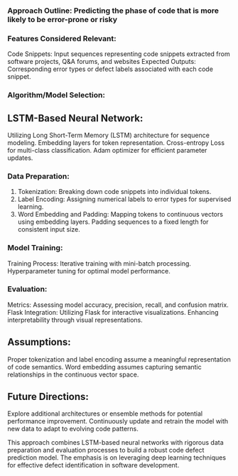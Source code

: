 ### Approach Outline: Predicting the phase of code that is more likely to be error-prone or risky

### Features Considered Relevant:
Code Snippets: Input sequences representing code snippets extracted from software projects, Q&A forums, and websites
Expected Outputs: Corresponding error types or defect labels associated with each code snippet.

### Algorithm/Model Selection:
## LSTM-Based Neural Network:
Utilizing Long Short-Term Memory (LSTM) architecture for sequence modeling.
Embedding layers for token representation.
Cross-entropy Loss for multi-class classification.
Adam optimizer for efficient parameter updates.

### Data Preparation:
1. Tokenization:
Breaking down code snippets into individual tokens. 
2. Label Encoding:
Assigning numerical labels to error types for supervised learning.
3. Word Embedding and Padding:
Mapping tokens to continuous vectors using embedding layers.
Padding sequences to a fixed length for consistent input size.

### Model Training:
Training Process:
Iterative training with mini-batch processing.
Hyperparameter tuning for optimal model performance.

### Evaluation:
Metrics:
Assessing model accuracy, precision, recall, and confusion matrix.
Flask Integration:
Utilizing Flask for interactive visualizations.
Enhancing interpretability through visual representations.

## Assumptions:
Proper tokenization and label encoding assume a meaningful representation of code semantics.
Word embedding assumes capturing semantic relationships in the continuous vector space.

## Future Directions:
Explore additional architectures or ensemble methods for potential performance improvement.
Continuously update and retrain the model with new data to adapt to evolving code patterns.

This approach combines LSTM-based neural networks with rigorous data preparation and evaluation processes to build a robust code defect prediction model. The emphasis is on leveraging deep learning techniques for effective defect identification in software development.
